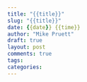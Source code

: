 ```yaml
---
title: "{{title}}"
slug: "{{title}}"
date: {{date}} {{time}}
author: "Mike Pruett"
draft: true
layout: post
comments: true
tags:
categories:
---
```

